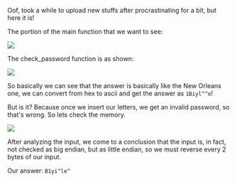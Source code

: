 Oof, took a while to upload new stuffs after procrastinating for a bit, but here it is!

The portion of the main function that we want to see:

![](https://github.com/Immobility/CTF-Writeups/blob/master/Embedded-Security-CTF/Sydney/t3.1.png)

The check_password function is as shown:

![](https://github.com/Immobility/CTF-Writeups/blob/master/Embedded-Security-CTF/Sydney/t3.2.png)

So basically we can see that the answer is basically like the New Orleans one, we can convert from hex to ascii and get the answer as ```1Biyl^^e```!

But is it? Because once we insert our letters, we get an invalid password, so that's wrong. So lets check the memory.

![](https://github.com/Immobility/CTF-Writeups/blob/master/Embedded-Security-CTF/Sydney/t3.3.png)

After analyzing the input, we come to a conclusion that the input is, in fact, not checked as big endian, but as little endian, so we must reverse every 2 bytes of our input.  


Our answer: ```B1yi^le^```
